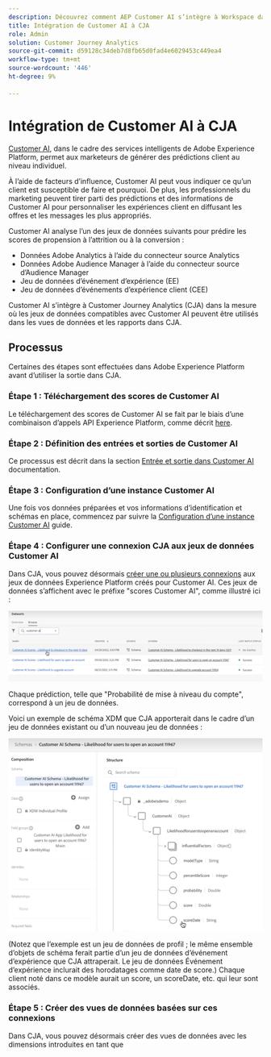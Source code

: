 ```yaml
---
description: Découvrez comment AEP Customer AI s’intègre à Workspace dans CJA.
title: Intégration de Customer AI à CJA
role: Admin
solution: Customer Journey Analytics
source-git-commit: d59128c34deb7d8fb65d0fad4e6029453c449ea4
workflow-type: tm+mt
source-wordcount: '446'
ht-degree: 9%

---
```



# Intégration de Customer AI à CJA

[Customer AI](https://experienceleague.adobe.com/docs/experience-platform/intelligent-services/customer-ai/overview.html?lang=en), dans le cadre des services intelligents de Adobe Experience Platform, permet aux marketeurs de générer des prédictions client au niveau individuel.

À l’aide de facteurs d’influence, Customer AI peut vous indiquer ce qu’un client est susceptible de faire et pourquoi. De plus, les professionnels du marketing peuvent tirer parti des prédictions et des informations de Customer AI pour personnaliser les expériences client en diffusant les offres et les messages les plus appropriés.

Customer AI analyse l’un des jeux de données suivants pour prédire les scores de propension à l’attrition ou à la conversion :

* Données Adobe Analytics à l’aide du connecteur source Analytics
* Données Adobe Audience Manager à l’aide du connecteur source d’Audience Manager
* Jeu de données d’événement d’expérience (EE)
* Jeu de données d’événements d’expérience client (CEE)

Customer AI s’intègre à Customer Journey Analytics (CJA) dans la mesure où les jeux de données compatibles avec Customer AI peuvent être utilisés dans les vues de données et les rapports dans CJA.

## Processus

Certaines des étapes sont effectuées dans Adobe Experience Platform avant d’utiliser la sortie dans CJA.

### Étape 1 : Téléchargement des scores de Customer AI

Le téléchargement des scores de Customer AI se fait par le biais d’une combinaison d’appels API Experience Platform, comme décrit [here](https://experienceleague.adobe.com/docs/experience-platform/intelligent-services/customer-ai/getting-started.html?lang=en#downloading-customer-ai-scores).

### Étape 2 : Définition des entrées et sorties de Customer AI

Ce processus est décrit dans la section [Entrée et sortie dans Customer AI](https://experienceleague.adobe.com/docs/experience-platform/intelligent-services/customer-ai/input-output.html?lang=en) documentation.

### Étape 3 : Configuration d’une instance Customer AI

Une fois vos données préparées et vos informations d’identification et schémas en place, commencez par suivre la [Configuration d’une instance Customer AI](https://experienceleague.adobe.com/docs/experience-platform/intelligent-services/customer-ai/user-guide/configure.html?lang=en) guide.

### Étape 4 : Configurer une connexion CJA aux jeux de données Customer AI

Dans CJA, vous pouvez désormais [créer une ou plusieurs connexions](/help/connections/create-connection.md) aux jeux de données Experience Platform créés pour Customer AI. Ces jeux de données s’affichent avec le préfixe &quot;scores Customer AI&quot;, comme illustré ici :

![Scores CAI](assets/cai-scores.png)

Chaque prédiction, telle que &quot;Probabilité de mise à niveau du compte&quot;, correspond à un jeu de données.

Voici un exemple de schéma XDM que CJA apporterait dans le cadre d’un jeu de données existant ou d’un nouveau jeu de données :

![Schéma CAI](assets/cai-schema.png)

(Notez que l’exemple est un jeu de données de profil ; le même ensemble d’objets de schéma ferait partie d’un jeu de données d’événement d’expérience que CJA attraperait. Le jeu de données Événement d’expérience inclurait des horodatages comme date de score.) Chaque client noté dans ce modèle aurait un score, un scoreDate, etc. qui leur sont associés.

### Étape 5 : Créer des vues de données basées sur ces connexions

Dans CJA, vous pouvez désormais créer des vues de données avec les dimensions introduites en tant que